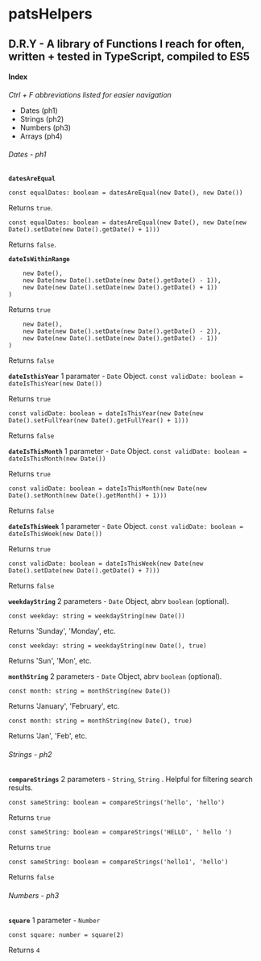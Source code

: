 # patsHelpers

## D.R.Y - A library of Functions I reach for often, written + tested in TypeScript, compiled to ES5

#### **Index**

_Ctrl + F abbreviations listed for easier navigation_

- Dates (ph1)
- Strings (ph2)
- Numbers (ph3)
- Arrays (ph4)

###### Dates - ph1

**`datesAreEqual`**

`const equalDates: boolean = datesAreEqual(new Date(), new Date())`

Returns `true`.

`const equalDates: boolean = datesAreEqual(new Date(), new Date(new Date().setDate(new Date().getDate() + 1)))`

Returns `false`.

**`dateIsWithinRange`**

```const validDate: boolean = datesAreWithinRange(
    new Date(),
    new Date(new Date().setDate(new Date().getDate() - 1)),
    new Date(new Date().setDate(new Date().getDate() + 1))
)
```

Returns `true`

```const validDate: boolean = datesAreWithinRange(
    new Date(),
    new Date(new Date().setDate(new Date().getDate() - 2)),
    new Date(new Date().setDate(new Date().getDate() - 1))
)
```

Returns `false`

**`dateIsthisYear`**
1 paramater - `Date` Object.
`const validDate: boolean = dateIsThisYear(new Date())`

Returns `true`

`const validDate: boolean = dateIsThisYear(new Date(new Date().setFullYear(new Date().getFullYear() + 1)))`

Returns `false`

**`dateIsThisMonth`**
1 parameter - `Date` Object.
`const validDate: boolean = dateIsThisMonth(new Date())`

Returns `true`

`const validDate: boolean = dateIsThisMonth(new Date(new Date().setMonth(new Date().getMonth() + 1)))`

Returns `false`

**`dateIsThisWeek`**
1 parameter - `Date` Object.
`const validDate: boolean = dateIsThisWeek(new Date())`

Returns `true`

`const validDate: boolean = dateIsThisWeek(new Date(new Date().setDate(new Date().getDate() + 7)))`

Returns `false`

**`weekdayString`**
2 parameters - `Date` Object, abrv `boolean` (optional).

`const weekday: string = weekdayString(new Date())`

Returns 'Sunday', 'Monday', etc.

`const weekday: string = weekdayString(new Date(), true)`

Returns 'Sun', 'Mon', etc.

**`monthString`**
2 parameters - `Date` Object, abrv `boolean` (optional).

`const month: string = monthString(new Date())`

Returns 'January', 'February', etc.

`const month: string = monthString(new Date(), true)`

Returns 'Jan', 'Feb', etc.

###### Strings - ph2

**`compareStrings`**
2 parameters - `String`, `String` . Helpful for filtering search results.

`const sameString: boolean = compareStrings('hello', 'hello')`

Returns `true`

`const sameString: boolean = compareStrings('HELLO', ' hello ')`

Returns `true`

`const sameString: boolean = compareStrings('hello1', 'hello')`

Returns `false`

###### Numbers - ph3

**`square`**
1 parameter - `Number`

`const square: number = square(2)`

Returns `4`
